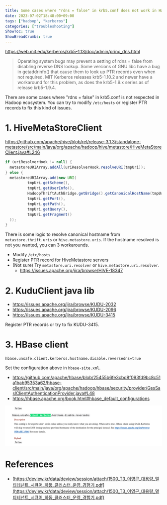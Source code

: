 ```yaml
---
title: Some cases where "rdns = false" in krb5.conf does not work in Hadoop ecosystem
date: 2023-07-02T18:48:00+09:00
tags: ["hadoop", "kerberos"]
categories: ["troubleshooting"]
ShowToc: true
ShowBreadCrumbs: true
---
```


https://web.mit.edu/kerberos/krb5-1.13/doc/admin/princ_dns.html


> Operating system bugs may prevent a setting of rdns = false from disabling reverse DNS lookup. Some versions of GNU libc have a bug in getaddrinfo() that cause them to look up PTR records even when not required. MIT Kerberos releases krb5-1.10.2 and newer have a workaround for this problem, as does the krb5-1.9.x series as of release krb5-1.9.4.


There are some cases where "rdns = false" in krb5.conf is not respected in Hadoop ecosystem. You can try to modify `/etc/hosts` or register PTR records to fix this kind of issues.

# 1. HiveMetaStoreClient

https://github.com/apache/hive/blob/rel/release-3.1.3/standalone-metastore/src/main/java/org/apache/hadoop/hive/metastore/HiveMetaStoreClient.java#L246

```java
if (uriResolverHook != null) {
  metastoreURIArray.addAll(uriResolverHook.resolveURI(tmpUri));
} else {
  metastoreURIArray.add(new URI(
          tmpUri.getScheme(),
          tmpUri.getUserInfo(),
          HadoopThriftAuthBridge.getBridge().getCanonicalHostName(tmpUri.getHost()),
          tmpUri.getPort(),
          tmpUri.getPath(),
          tmpUri.getQuery(),
          tmpUri.getFragment()
  ));
}
```

There is some logic to resolve canonical hostname from `metastore.thrift.uris` or `hive.metastore.uris`. If the hostname resolved is not you wanted, you can 3 workarounds.

- Modify `/etc/hosts`
- Register PTR record for HiveMetastore servers
- (Not sure) Try `metastore.uri.resolver` or `hive.metastore.uri.resolver`.
  - https://issues.apache.org/jira/browse/HIVE-18347



# 2. KuduClient java lib

- https://issues.apache.org/jira/browse/KUDU-2032
- https://issues.apache.org/jira/browse/KUDU-2096
- https://issues.apache.org/jira/browse/KUDU-3415

Register PTR records or try to fix KUDU-3415.


# 3. HBase client

```
hbase.unsafe.client.kerberos.hostname.disable.reversedns=true
```

Set the configuration above in `hbase-site.xml`.

- https://github.com/apache/hbase/blob/25455b6fe3cbd8f093fd9bc8c51a1bab95353a62/hbase-client/src/main/java/org/apache/hadoop/hbase/security/provider/GssSaslClientAuthenticationProvider.java#L48
- https://hbase.apache.org/book.html#hbase_default_configurations

![hbase_reversedns](/images/computer-science/hadoop/hbase_reversedns.png)


# References

- [https://deview.kr/data/deview/session/attach/1500_T3_이영곤_대용량_멀티테넌트_시큐어_하둡_클러스터_운영_경험기.pdf](https://deview.kr/data/deview/session/attach/1500_T3_이영곤_대용량_멀티테넌트_시큐어_하둡_클러스터_운영_경험기.pdf)

